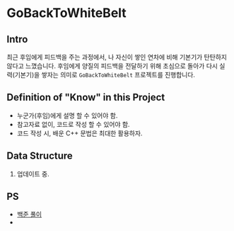 # GoBackToWhiteBelt

## Intro

최근 후임에게 피드백을 주는 과정에서, 나 자신이 쌓인 연차에 비해 기본기가 탄탄하지 않다고 느꼈습니다.
후임에게 양질의 피드백을 전달하기 위해 초심으로 돌아가 다시 실력(기본기)을 쌓자는 의미로 `GoBackToWhiteBelt` 프로젝트를 진행합니다.



## Definition of "Know" in this Project

- 누군가(후임)에게 설명 할 수 있어야 함.
- 참고자료 없이, 코드로 작성 할 수 있어야 함.
- 코드 작성 시, 배운 C++ 문법은 최대한 활용하자.



## Data Structure

1. 업데이트 중.



## PS

- [백준 풀이](https://github.com/jeonghobak/GoBackToWhiteBelt/tree/main/PS/BOJ)
- 

